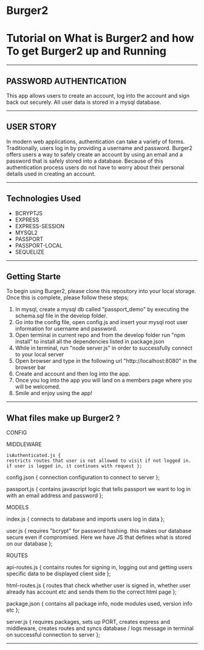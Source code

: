 # Burger2
# Tutorial on What is Burger2 and how To get Burger2 up and Running

------------------------------------------------------------------------------------------------------------------------------

## PASSWORD AUTHENTICATION

This app allows users to create an account, log into the account and sign back out securely. All user data is stored in a mysql
database.

------------------------------------------------------------------------------------------------------------------------------

## USER STORY

In modern web applications, authentication can take a variety of forms. Traditionally, users log in by providing a username and 
password.  Burger2 offers users a way to safely create an account by using an email and a password that is safely stored into a
database.  Because of this authentication process users do not have to worry about their personal details used in creating an
account.

------------------------------------------------------------------------------------------------------------------------------

## Technologies Used

* BCRYPTJS
* EXPRESS
* EXPRESS-SESSION
* MYSQL2
* PASSPORT
* PASSPORT-LOCAL
* SEQUELIZE

------------------------------------------------------------------------------------------------------------------------------

## Getting Starte

To begin using Burger2, please clone this repository into your local storage. Once this is complete, please follow these steps;

1) In mysql, create a mysql db called "passport_demo" by executing the schema.sql file in the develop folder.
2) Go into the config file, open config.js and insert your mysql root user information for username and password.
3) Open terminal in current repo and from the develop folder run "npm install" to install all the dependencies listed in package.json
4) While in terminal, run "node server.js" in order to successfully connect to your local server
5) Open browser and type in the following url "http://localhost:8080" in the browser bar
6) Create and account and then log into the app.
7) Once you log into the app you will land on a members page where you will be welcomed.
8) Smile and enjoy using the app!

------------------------------------------------------------------------------------------------------------------------------

## What files make up Burger2 ?

CONFIG

  MIDDLEWARE

    isAuthenticated.js { 
    restricts routes that user is not allowed to visit if not logged in. if user is logged in, it continues with request };

  config.json {
  connection configuration to connect to server };

  passport.js {
  contains javascript logic that tells passport we want to log in with an email address and password };

MODELS

  index.js {
  connects to database and imports users log in data };

  user.js {
  requires "bcrypt" for password hashing. this makes our database secure even if compromised. Here we have JS that defines what is stored on our database };

ROUTES

  api-routes.js { 
  contains routes for signing in, logging out and getting users specific data to be displayed client side };

  html-routes.js {
  routes that check whether user is signed in, whether user already has account etc and sends them tio the correct html page };

package.json {
contains all package info, node modules used, version info etc };

server.js {
requires packages, sets up PORT, creates express and middleware, creates routes and syncs database / logs message in terminal on successful connection to server };

------------------------------------------------------------------------------------------------------------------------------
